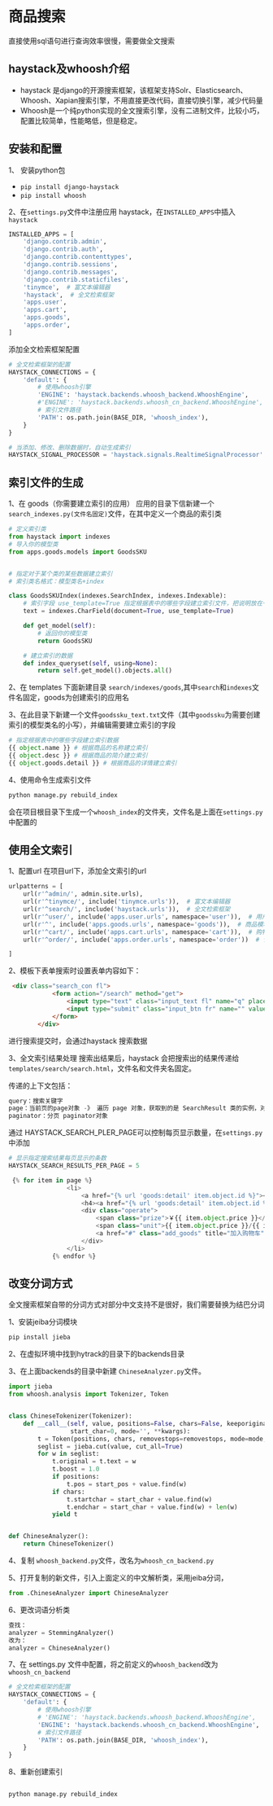 # 商品搜索

直接使用sql语句进行查询效率很慢，需要做全文搜索

## haystack及whoosh介绍
- haystack 是django的开源搜索框架，该框架支持Solr、Elasticsearch、Whoosh、Xapian搜索引擎，不用直接更改代码，直接切换引擎，减少代码量
- Whoosh是一个纯python实现的全文搜索引擎，没有二进制文件，比较小巧，配置比较简单，性能略低，但是稳定。

## 安装和配置
1、 安装python包
- `pip install django-haystack`
- `pip install whoosh`

2、在`settings.py`文件中注册应用 haystack，在`INSTALLED_APPS`中插入`haystack`

```python
INSTALLED_APPS = [
    'django.contrib.admin',
    'django.contrib.auth',
    'django.contrib.contenttypes',
    'django.contrib.sessions',
    'django.contrib.messages',
    'django.contrib.staticfiles',
    'tinymce',  # 富文本编辑器
    'haystack',  # 全文检索框架
    'apps.user',
    'apps.cart',
    'apps.goods',
    'apps.order',
]
```
添加全文检索框架配置
```python
# 全文检索框架的配置
HAYSTACK_CONNECTIONS = {
    'default': {
        # 使用whoosh引擎
        'ENGINE': 'haystack.backends.whoosh_backend.WhooshEngine',
        #'ENGINE': 'haystack.backends.whoosh_cn_backend.WhooshEngine',  # 更换分词方式为结巴分词
        # 索引文件路径
        'PATH': os.path.join(BASE_DIR, 'whoosh_index'),
    }
}

# 当添加、修改、删除数据时，自动生成索引
HAYSTACK_SIGNAL_PROCESSOR = 'haystack.signals.RealtimeSignalProcessor'


```

## 索引文件的生成

1、在 goods（你需要建立索引的应用） 应用的目录下信新建一个 `search_indexes.py(文件名固定)`文件，在其中定义一个商品的索引类

```python
# 定义索引类
from haystack import indexes
# 导入你的模型类
from apps.goods.models import GoodsSKU


# 指定对于某个类的某些数据建立索引
# 索引类名格式：模型类名+index

class GoodsSKUIndex(indexes.SearchIndex, indexes.Indexable):
    # 索引字段 use_template=True 指定根据表中的哪些字段建立索引文件，把说明放在一个文件中
    text = indexes.CharField(document=True, use_template=True)

    def get_model(self):
        # 返回你的模型类
        return GoodsSKU

    # 建立索引的数据
    def index_queryset(self, using=None):
        return self.get_model().objects.all()

```
2、在 templates 下面新建目录 `search/indexes/goods`,其中`search`和`indexes`文件名固定，goods为创建索引的应用名

3、在此目录下新建一个文件`goodssku_text.txt`文件（其中`goodssku`为需要创建索引的模型类名的小写），并编辑需要建立索引的字段

```python
# 指定根据表中的哪些字段建立索引数据
{{ object.name }} # 根据商品的名称建立索引
{{ object.desc }} # 根据商品的简介建立索引
{{ object.goods.detail }} # 根据商品的详情建立索引

```

4、使用命令生成索引文件

```python
python manage.py rebuild_index
```
会在项目根目录下生成一个`whoosh_index`的文件夹，文件名是上面在`settings.py`中配置的

## 使用全文索引

1、配置url
在项目url下，添加全文索引的url

```python
urlpatterns = [
    url(r'^admin/', admin.site.urls),
    url(r'^tinymce/', include('tinymce.urls')),  # 富文本编辑器
    url(r'^search/', include('haystack.urls')),  # 全文检索框架
    url(r'^user/', include('apps.user.urls', namespace='user')),  # 用户模块
    url(r'^', include('apps.goods.urls', namespace='goods')),  # 商品模块
    url(r'^cart/', include('apps.cart.urls', namespace='cart')),  # 购物车模块
    url(r'^order/', include('apps.order.urls', namespace='order'))  # 订单模块

]
```

2、模板下表单搜索时设置表单内容如下：

```html
 <div class="search_con fl">
            <form action="/search" method="get">
                <input type="text" class="input_text fl" name="q" placeholder="搜索商品">
                <input type="submit" class="input_btn fr" name="" value="搜索">
            </form>
        </div>
```
进行搜索提交时，会通过haystack 搜索数据


3、全文索引结果处理
搜索出结果后，haystack 会把搜索出的结果传递给 `templates/search/search.html`，文件名和文件夹名固定。

传递的上下文包括：
```python
query：搜索关键字
page：当前页的page对象 -》 遍历 page 对象，获取到的是 SearchResult 类的实例，对象的属性 object 才是模型类的对象
paginator：分页 paginator对象
```

通过 HAYSTACK_SEARCH_PLER_PAGE可以控制每页显示数量，在`settings.py`中添加

```python
# 显示指定搜索结果每页显示的条数
HAYSTACK_SEARCH_RESULTS_PER_PAGE = 5
```


```python
 {% for item in page %}
                <li>
                    <a href="{% url 'goods:detail' item.object.id %}"><img src="{{ item.object.image.url }}"></a>
                    <h4><a href="{% url 'goods:detail' item.object.id %}">{{ item.object.name }}</a></h4>
                    <div class="operate">
                        <span class="prize">￥{{ item.object.price }}</span>
                        <span class="unit">{{ item.object.price }}/{{ item.object.unite }}</span>
                        <a href="#" class="add_goods" title="加入购物车"></a>
                    </div>
                </li>
            {% endfor %}
```

## 改变分词方式
全文搜索框架自带的分词方式对部分中文支持不是很好，我们需要替换为结巴分词

1、安装jeiba分词模块
```python
pip install jieba
```

2、在虚拟环境中找到hytrack的目录下的backends目录

3、在上面backends的目录中新建 `ChineseAnalyzer.py`文件。
```python
import jieba
from whoosh.analysis import Tokenizer, Token


class ChineseTokenizer(Tokenizer):
    def __call__(self, value, positions=False, chars=False, keeporiginal=False, removestops=True, start_pos=0,
                 start_char=0, mode='', **kwargs):
        t = Token(positions, chars, removestops=removestops, mode=mode, **kwargs)
        seglist = jieba.cut(value, cut_all=True)
        for w in seglist:
            t.original = t.text = w
            t.boost = 1.0
            if positions:
                t.pos = start_pos + value.find(w)
            if chars:
                t.startchar = start_char + value.find(w)
                t.endchar = start_char + value.find(w) + len(w)
            yield t


def ChineseAnalyzer():
    return ChineseTokenizer()

```
4、复制  `whoosh_backend.py`文件，改名为`whoosh_cn_backend.py`

5、打开复制的新文件，引入上面定义的中文解析类，采用jeiba分词，
```python
from .ChineseAnalyzer import ChineseAnalyzer
```
6、更改词语分析类
```python
查找：
analyzer = StemmingAnalyzer()
改为：
analyzer = ChineseAnalyzer()


```


7、在 settings.py 文件中配置，将之前定义的`whoosh_backend`改为`whoosh_cn_backend`

```python
# 全文检索框架的配置
HAYSTACK_CONNECTIONS = {
    'default': {
        # 使用whoosh引擎
        # 'ENGINE': 'haystack.backends.whoosh_backend.WhooshEngine',
        'ENGINE': 'haystack.backends.whoosh_cn_backend.WhooshEngine',  # 更换分词方式为结巴分词
        # 索引文件路径
        'PATH': os.path.join(BASE_DIR, 'whoosh_index'),
    }
}

```

8、重新创建索引

```python

python manage.py rebuild_index
```
